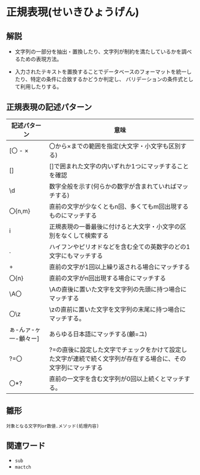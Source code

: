 # 正規表現(せいきひょうげん)  
## 解説  
* 文字列の一部分を抽出・置換したり、文字列が制約を満たしているかを調べるための表現方法。
  
* 入力されたテキストを置換することでデータベースのフォーマットを統一したり、特定の条件に合致するかどうか判定し、
  バリデーションの条件式として利用したりする。

## 正規表現の記述パターン  

|記述パターン        |意味                                                                                                 |
|-------------------|-----------------------------------------------------------------------------------------------------|
[〇 - × 　          |〇から×までの範囲を指定(大文字・小文字も区別する)                                                        |
|[]                 |[]で囲まれた文字の内いずれか1つにマッチすることを確認                                                     |
|\d                 |数字全般を示す(何らかの数字が含まれていればマッチする)                                                    |
|〇{n,m}            |直前の文字が少なくともn回、多くてもm回出現するものにマッチする                                             |              
|i                  |正規表現の一番最後に付けると大文字・小文字の区別をなくして検索する                                          |
|.                  |ハイフンやピリオドなどを含む全ての英数字のどの1文字にもマッチする                                           |
|+                  |直前の文字が1回以上繰り返される場合にマッチする                                                            |
|〇{n}              |直前の文字がn回出現する場合にマッチする                                                                    |
|\A〇               |\Aの直後に置いた文字を文字列の先頭に持つ場合にマッチする                                                    |
|〇\z               |\zの直前に置いた文字を文字列の末尾に持つ場合にマッチする。                                                  |
|ぁ-んァ-ヶ一-龥々ー]|あらゆる日本語にマッチする(龥=ユ)                                                                         |
|?=〇               |?=の直後に設定した文字でチェックをかけて設定した文字が連続で続く文字列が存在する場合に、その文字列にマッチする   |
|〇*?               |直前の一文字を含む文字列が0回以上続くとマッチする。                                                         |

## 雛形   
```rub
対象となる文字列or数値.メソッド(処理内容)
```
  
## 関連ワード  
* `sub`
* `mactch`
